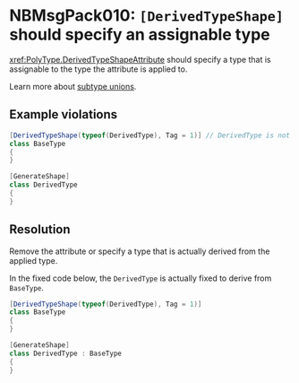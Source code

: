 # NBMsgPack010: `[DerivedTypeShape]` should specify an assignable type

<xref:PolyType.DerivedTypeShapeAttribute> should specify a type that is assignable to the type the attribute is applied to.

Learn more about [subtype unions](../docs/unions.md).

## Example violations

```cs
[DerivedTypeShape(typeof(DerivedType), Tag = 1)] // DerivedType is not in fact derived from BaseType
class BaseType
{
}

[GenerateShape]
class DerivedType
{
}
```

## Resolution

Remove the attribute or specify a type that is actually derived from the applied type.

In the fixed code below, the `DerivedType` is actually fixed to derive from `BaseType`.

```cs
[DerivedTypeShape(typeof(DerivedType), Tag = 1)]
class BaseType
{
}

[GenerateShape]
class DerivedType : BaseType
{
}
```
